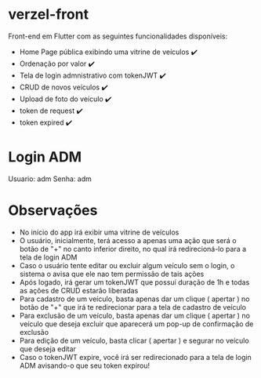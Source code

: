 # verzel-front

Front-end em Flutter com as seguintes funcionalidades disponíveis:
- Home Page pública exibindo uma vitrine de veículos ✔️
- Ordenação por valor ✔️
- Tela de login admnistrativo com tokenJWT ✔️
- CRUD de novos veículos ✔️
- Upload de foto do veículo ✔️
- token de request ✔️
- token expired ✔️

# Login ADM
Usuario: adm
Senha: adm

# Observações

- No início do app irá exibir uma vitrine de veículos
- O usuário, inicialmente, terá acesso a apenas uma ação que será o botão de "+" no canto inferior direito, no qual irá redirecioná-lo para a tela de login ADM
- Caso o usuário tente editar ou excluir algum veículo sem o login, o sistema o avisa que ele nao tem permissão de tais ações
- Após logado, irá gerar um tokenJWT que possuí duração de 1h e todas as ações de CRUD estarão liberadas
- Para cadastro de um veículo, basta apenas dar um clique ( apertar ) no botão de "+" que irá te redirecionar para a tela de cadastro de veículo
- Para exclusão de um veículo, basta apenas dar um clique ( apertar ) no veículo que deseja excluir que aparecerá um pop-up de confirmação de exclusão
- Para edição de um veículo, basta clicar ( apertar ) e segurar no veículo que deseja editar
- Caso o tokenJWT expire, você irá ser redirecionado para a tela de login ADM avisando-o que seu token expirou!
